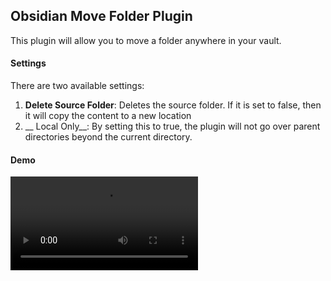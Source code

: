 ## Obsidian Move Folder Plugin

This plugin will allow you to move a folder anywhere in your vault.

#### Settings

There are two available settings:

1. __Delete Source Folder__: Deletes the source folder. If it is set to false, then it will copy the content to a new location
2. __ Local Only__: By setting this to true, the plugin will not go over parent directories beyond the current directory.

#### Demo

![](https://github.com/piotryordanov/obsidian-move-folder/raw/main/Untitled.mov)
